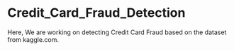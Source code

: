 # Credit_Card_Fraud_Detection
Here, We are working on detecting Credit Card Fraud based on the dataset from kaggle.com.
